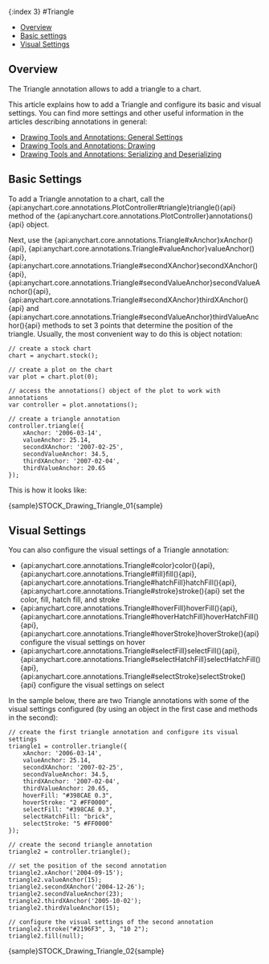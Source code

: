 {:index 3}
#Triangle

* [Overview](#overview)
* [Basic settings](#basic_settings)
* [Visual Settings](#visual_settings)

## Overview

The Triangle annotation allows to add a triangle to a chart.

This article explains how to add a Triangle and configure its basic and visual settings. You can find more settings and other useful information in the articles describing annotations in general:

* [Drawing Tools and Annotations: General Settings](General_Settings)
* [Drawing Tools and Annotations: Drawing](Drawing)
* [Drawing Tools and Annotations: Serializing and Deserializing](Serializing_Deserializing)

## Basic Settings

To add a Triangle annotation to a chart, call the {api:anychart.core.annotations.PlotController#triangle}triangle(){api} method of the {api:anychart.core.annotations.PlotController}annotations(){api} object.

Next, use the {api:anychart.core.annotations.Triangle#xAnchor}xAnchor(){api}, {api:anychart.core.annotations.Triangle#valueAnchor}valueAnchor(){api}, {api:anychart.core.annotations.Triangle#secondXAnchor}secondXAnchor(){api}, {api:anychart.core.annotations.Triangle#secondValueAnchor}secondValueAnchor(){api}, {api:anychart.core.annotations.Triangle#secondXAnchor}thirdXAnchor(){api} and {api:anychart.core.annotations.Triangle#secondValueAnchor}thirdValueAnchor(){api} methods to set 3 points that determine the position of the triangle. Usually, the most convenient way to do this is object notation:

```
// create a stock chart
chart = anychart.stock();

// create a plot on the chart
var plot = chart.plot(0);

// access the annotations() object of the plot to work with annotations
var controller = plot.annotations();

// create a triangle annotation
controller.triangle({
    xAnchor: '2006-03-14',
    valueAnchor: 25.14,
    secondXAnchor: '2007-02-25',
    secondValueAnchor: 34.5,
    thirdXAnchor: '2007-02-04',
    thirdValueAnchor: 20.65
});
```

This is how it looks like:

{sample}STOCK\_Drawing\_Triangle\_01{sample}

## Visual Settings

You can also configure the visual settings of a Triangle annotation:

* {api:anychart.core.annotations.Triangle#color}color(){api}, {api:anychart.core.annotations.Triangle#fill}fill(){api}, {api:anychart.core.annotations.Triangle#hatchFill}hatchFill(){api}, {api:anychart.core.annotations.Triangle#stroke}stroke(){api} set the color, fill, hatch fill, and stroke
* {api:anychart.core.annotations.Triangle#hoverFill}hoverFill(){api}, {api:anychart.core.annotations.Triangle#hoverHatchFill}hoverHatchFill(){api}, {api:anychart.core.annotations.Triangle#hoverStroke}hoverStroke(){api} configure the visual settings on hover
* {api:anychart.core.annotations.Triangle#selectFill}selectFill(){api}, {api:anychart.core.annotations.Triangle#selectHatchFill}selectHatchFill(){api}, {api:anychart.core.annotations.Triangle#selectStroke}selectStroke(){api} configure the visual settings on select

In the sample below, there are two Triangle annotations with some of the visual settings configured (by using an object in the first case and methods in the second):

```
// create the first triangle annotation and configure its visual settings
triangle1 = controller.triangle({
    xAnchor: '2006-03-14',
    valueAnchor: 25.14,
    secondXAnchor: '2007-02-25',
    secondValueAnchor: 34.5,
    thirdXAnchor: '2007-02-04',
    thirdValueAnchor: 20.65,
    hoverFill: "#398CAE 0.3",
    hoverStroke: "2 #FF0000",
    selectFill: "#398CAE 0.3",
    selectHatchFill: "brick",
    selectStroke: "5 #FF0000"
});

// create the second triangle annotation
triangle2 = controller.triangle();

// set the position of the second annotation
triangle2.xAnchor('2004-09-15');
triangle2.valueAnchor(15);
triangle2.secondXAnchor('2004-12-26');
triangle2.secondValueAnchor(23);
triangle2.thirdXAnchor('2005-10-02');
triangle2.thirdValueAnchor(15);

// configure the visual settings of the second annotation
triangle2.stroke("#2196F3", 3, "10 2");
triangle2.fill(null);
```

{sample}STOCK\_Drawing\_Triangle\_02{sample}